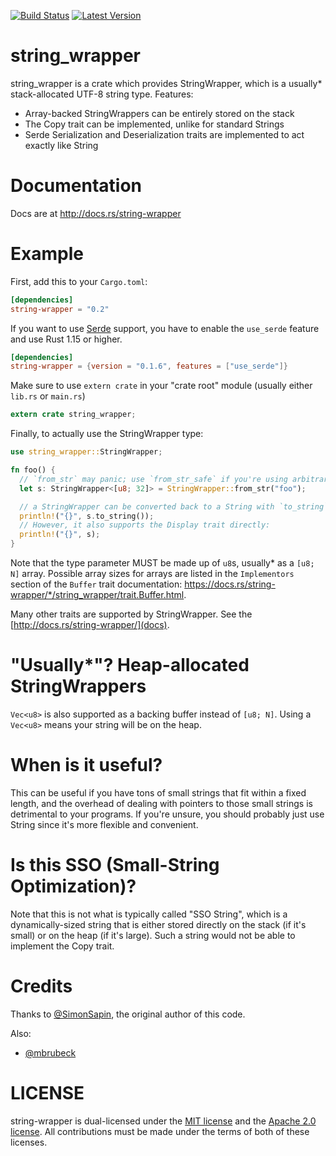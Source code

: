 [![Build Status](https://api.travis-ci.org/radix/string-wrapper.svg?branch=master)](https://travis-ci.org/radix/string-wrapper) [![Latest Version](https://img.shields.io/crates/v/string-wrapper.svg)](https://crates.io/crates/string-wrapper)

# string_wrapper

string_wrapper is a crate which provides StringWrapper, which is a usually*
stack-allocated UTF-8 string type. Features:

- Array-backed StringWrappers can be entirely stored on the stack
- The Copy trait can be implemented, unlike for standard Strings
- Serde Serialization and Deserialization traits are implemented to act exactly
  like String

# Documentation

Docs are at http://docs.rs/string-wrapper

# Example

First, add this to your `Cargo.toml`:

```toml
[dependencies]
string-wrapper = "0.2"
```

If you want to use [Serde](https://serde.rs/) support, you have to enable the
`use_serde` feature and use Rust 1.15 or higher.

```toml
[dependencies]
string-wrapper = {version = "0.1.6", features = ["use_serde"]}
```

Make sure to use `extern crate` in your "crate root" module (usually either
`lib.rs` or `main.rs`)

```rust
extern crate string_wrapper;
```

Finally, to actually use the StringWrapper type:

```rust
use string_wrapper::StringWrapper;

fn foo() {
  // `from_str` may panic; use `from_str_safe` if you're using arbitrary input
  let s: StringWrapper<[u8; 32]> = StringWrapper::from_str("foo");

  // a StringWrapper can be converted back to a String with `to_string`:
  println!("{}", s.to_string());
  // However, it also supports the Display trait directly:
  println!("{}", s);
}
```

Note that the type parameter MUST be made up of `u8`s, usually* as a `[u8; N]`
array. Possible array sizes for arrays are listed in the
`Implementors` section of the `Buffer` trait documentation:
https://docs.rs/string-wrapper/*/string_wrapper/trait.Buffer.html.

Many other traits are supported by StringWrapper. See the
[http://docs.rs/string-wrapper/](docs).

# "Usually*"? Heap-allocated StringWrappers

`Vec<u8>` is also supported as a backing buffer instead of `[u8; N]`. Using a
`Vec<u8>` means your string will be on the heap.

# When is it useful?

This can be useful if you have tons of small strings that fit within a fixed
length, and the overhead of dealing with pointers to those small strings is
detrimental to your programs. If you're unsure, you should probably just use
String since it's more flexible and convenient.

# Is this SSO (Small-String Optimization)?

Note that this is not what is typically called "SSO String", which is a
dynamically-sized string that is either stored directly on the stack (if it's
small) or on the heap (if it's large). Such a string would not be able to
implement the Copy trait.

# Credits

Thanks to [@SimonSapin](https://github.com/SimonSapin/), the original author of
this code.

Also:

- [@mbrubeck](https://github.com/mbrubeck/)

# LICENSE

string-wrapper is dual-licensed under the [MIT
license](https://opensource.org/licenses/MIT) and the [Apache 2.0
license](https://opensource.org/licenses/Apache-2.0). All contributions must be
made under the terms of both of these licenses.
